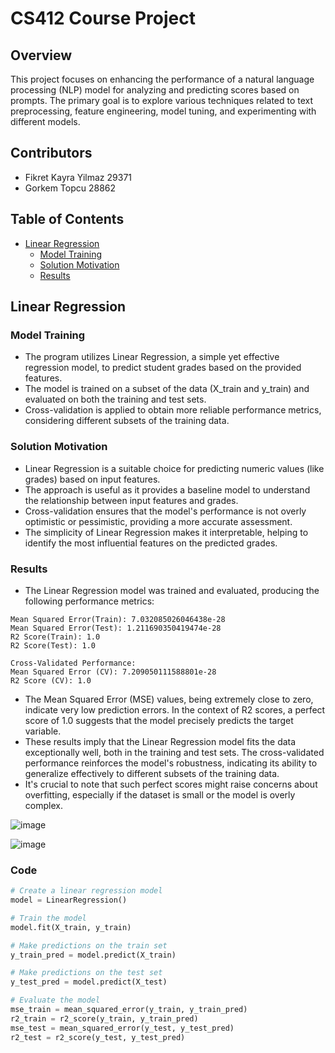 # CS412 Course Project

## Overview

This project focuses on enhancing the performance of a natural language processing (NLP) model for analyzing and predicting scores based on prompts. The primary goal is to explore various techniques related to text preprocessing, feature engineering, model tuning, and experimenting with different models.

## Contributors
- Fikret Kayra Yilmaz 29371
- Gorkem Topcu 28862

## Table of Contents
- [Linear Regression](#linear-regression)
  - [Model Training](#model-training)
  - [Solution Motivation](#solution-motivation)
  - [Results](#results)

## Linear Regression

### Model Training
- The program utilizes Linear Regression, a simple yet effective regression model, to predict student grades based on the provided features.
- The model is trained on a subset of the data (X_train and y_train) and evaluated on both the training and test sets.
- Cross-validation is applied to obtain more reliable performance metrics, considering different subsets of the training data.

### Solution Motivation
- Linear Regression is a suitable choice for predicting numeric values (like grades) based on input features.
- The approach is useful as it provides a baseline model to understand the relationship between input features and grades.
- Cross-validation ensures that the model's performance is not overly optimistic or pessimistic, providing a more accurate assessment.
- The simplicity of Linear Regression makes it interpretable, helping to identify the most influential features on the predicted grades.

### Results
- The Linear Regression model was trained and evaluated, producing the following performance metrics:
```plaintext
Mean Squared Error(Train): 7.032085026046438e-28
Mean Squared Error(Test): 1.211690350419474e-28
R2 Score(Train): 1.0
R2 Score(Test): 1.0

Cross-Validated Performance:
Mean Squared Error (CV): 7.209050111588801e-28
R2 Score (CV): 1.0
```
- The Mean Squared Error (MSE) values, being extremely close to zero, indicate very low prediction errors. In the context of R2 scores, a perfect score of 1.0 suggests that the model precisely predicts the target variable.
- These results imply that the Linear Regression model fits the data exceptionally well, both in the training and test sets. The cross-validated performance reinforces the model's robustness, indicating its ability to generalize effectively to different subsets of the training data.
- It's crucial to note that such perfect scores might raise concerns about overfitting, especially if the dataset is small or the model is overly complex.
  
![image](https://github.com/CZunal/CS412-Course-Project/assets/73399460/d1ae4666-25b1-45f0-afb1-a981305b9358)

![image](https://github.com/CZunal/CS412-Course-Project/assets/73399460/3fe42047-2963-418c-b1a2-d46f3602cfc3)

### Code
```python
# Create a linear regression model
model = LinearRegression()

# Train the model
model.fit(X_train, y_train)

# Make predictions on the train set
y_train_pred = model.predict(X_train)

# Make predictions on the test set
y_test_pred = model.predict(X_test)

# Evaluate the model
mse_train = mean_squared_error(y_train, y_train_pred)
r2_train = r2_score(y_train, y_train_pred)
mse_test = mean_squared_error(y_test, y_test_pred)
r2_test = r2_score(y_test, y_test_pred)
